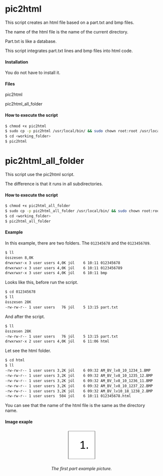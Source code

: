 # pic2html

This script creates an html file based on a part.txt and bmp files.

The name of the html file is the name of the current directory.

Part.txt is like a database. 

This script integrates part.txt lines and bmp files into html code.

#### Installation
You do not have to install it.
#### Files
pic2html

pic2html_all_folder
#### How to execute the script
```sh
$ chmod +x pic2html
$ sudo cp -p pic2html /usr/local/bin/ && sudo chown root:root /usr/local/bin/*
$ cd <working_folder>
$ pic2html
```
# pic2html_all_folder
This script use the pic2html script.

The difference is that it runs in all subdirectories.
#### How to execute the script
```sh
$ chmod +x pic2html_all_folder
$ sudo cp -p pic2html_all_folder /usr/local/bin/ && sudo chown root:root /usr/local/bin/*
$ cd <working_folder>
$ pic2html_all_folder
```
#### Example
In this example, there are two folders. The ```012345678``` and the ```0123456789```.
```sh
$ ll
összesen 8,0K
drwxrwxr-x 3 user users 4,0K júl    6 10:11 012345678
drwxrwxr-x 3 user users 4,0K júl    6 10:11 0123456789
drwxrwxr-x 3 user users 4,0K júl    6 10:11 bmp

```
Looks like this, before run the script.
```sh
$ cd 012345678
$ ll
összesen 28K
-rw-rw-r-- 1 user users   76 júl    5 13:15 part.txt
```
And after the script.
```sh
$ ll
összesen 28K
-rw-rw-r-- 1 user users   76 júl    5 13:15 part.txt
drwxrwxr-x 2 user users 4,0K júl    6 11:06 html
```
Let see the html folder.
```sh
$ cd html
$ ll
-rw-rw-r-- 1 user users 3,2K júl    6 09:32 AM_BV_lv8_10_1234_1.BMP
-rw-rw-r-- 1 user users 3,2K júl    6 09:32 AM_BV_lv8_10_1235_12.BMP
-rw-rw-r-- 1 user users 3,2K júl    6 09:32 AM_BV_lv8_10_1236_11.BMP
-rw-rw-r-- 1 user users 3,2K júl    6 09:32 AM_BV_lv8_10_1237_22.BMP
-rw-rw-r-- 1 user users 3,2K júl    6 09:32 AM_BV_lv10_18_1238_2.BMP
-rw-rw-r-- 1 user users  504 júl    6 10:11 012345678.html
```
You can see that the name of the html file is the same as the directory name.

#### Image exaple

<p align="center">
<img src="bmp/AM_BV_lv8_10_1234_1.BMP" width="20%">
<div align="center"><i>The first part example picture.</i></div>
</p>

